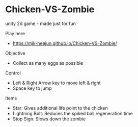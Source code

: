 # Chicken-VS-Zombie
unity 2d game - made just for fun

Play here
- https://mjk-heejun.github.io/Chicken-VS-Zombie/


Objective
- Collect as many eggs as possible


Control
- Left & Right Arrow key to move left & right
- Space key to jump


Items
- Star: Gives additional life point to the chicken
- Lightning Bolt: Reduces the spiked ball regeneration time
- Stop Sign: Slows down the zombie
